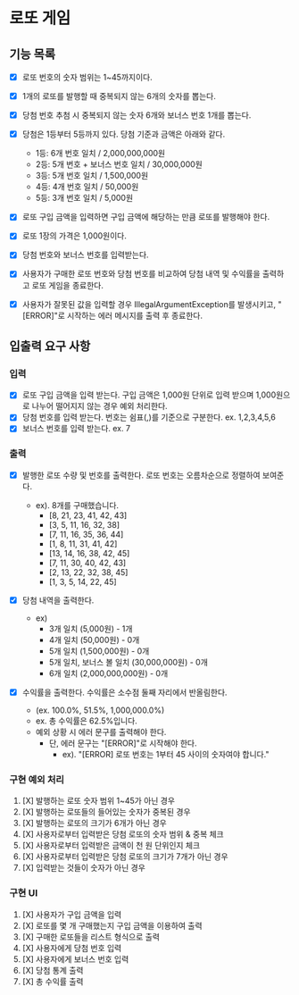 # 로또 게임
## 기능 목록
- [X] 로또 번호의 숫자 범위는 1~45까지이다.
- [X] 1개의 로또를 발행할 때 중복되지 않는 6개의 숫자를 뽑는다.
- [X] 당첨 번호 추첨 시 중복되지 않는 숫자 6개와 보너스 번호 1개를 뽑는다.
- [X] 당첨은 1등부터 5등까지 있다. 당첨 기준과 금액은 아래와 같다.
   - 1등: 6개 번호 일치 / 2,000,000,000원
   - 2등: 5개 번호 + 보너스 번호 일치 / 30,000,000원
   - 3등: 5개 번호 일치 / 1,500,000원
   - 4등: 4개 번호 일치 / 50,000원
   - 5등: 3개 번호 일치 / 5,000원

- [X] 로또 구입 금액을 입력하면 구입 금액에 해당하는 만큼 로또를 발행해야 한다.
- [X] 로또 1장의 가격은 1,000원이다.
- [X] 당첨 번호와 보너스 번호를 입력받는다.
- [X] 사용자가 구매한 로또 번호와 당첨 번호를 비교하여 당첨 내역 및 수익률을 출력하고 로또 게임을 종료한다.
- [X] 사용자가 잘못된 값을 입력할 경우 IllegalArgumentException를 발생시키고, "[ERROR]"로 시작하는 에러 메시지를 출력 후 종료한다.

## 입출력 요구 사항
### 입력
* [X] 로또 구입 금액을 입력 받는다. 구입 금액은 1,000원 단위로 입력 받으며 1,000원으로 나누어 떨어지지 않는 경우 예외 처리한다.
* [X] 당첨 번호를 입력 받는다. 번호는 쉼표(,)를 기준으로 구분한다. ex. 1,2,3,4,5,6
* [X] 보너스 번호를 입력 받는다. ex. 7

### 출력
* [X] 발행한 로또 수량 및 번호를 출력한다. 로또 번호는 오름차순으로 정렬하여 보여준다.
  * ex). 8개를 구매했습니다.
    * [8, 21, 23, 41, 42, 43]
    * [3, 5, 11, 16, 32, 38]
    * [7, 11, 16, 35, 36, 44]
    * [1, 8, 11, 31, 41, 42]
    * [13, 14, 16, 38, 42, 45]
    * [7, 11, 30, 40, 42, 43]
    * [2, 13, 22, 32, 38, 45]
    * [1, 3, 5, 14, 22, 45]

* [X] 당첨 내역을 출력한다.
  * ex)
    * 3개 일치 (5,000원) - 1개
    * 4개 일치 (50,000원) - 0개
    * 5개 일치 (1,500,000원) - 0개
    * 5개 일치, 보너스 볼 일치 (30,000,000원) - 0개
    * 6개 일치 (2,000,000,000원) - 0개
* [X] 수익률을 출력한다. 수익률은 소수점 둘째 자리에서 반올림한다. 
  * (ex. 100.0%, 51.5%, 1,000,000.0%)
  * ex. 총 수익률은 62.5%입니다.
  * 예외 상황 시 에러 문구를 출력해야 한다. 
    * 단, 에러 문구는 "[ERROR]"로 시작해야 한다.
      * ex). "[ERROR] 로또 번호는 1부터 45 사이의 숫자여야 합니다."

### 구현 예외 처리
1. [X] 발행하는 로또 숫자 범위 1~45가 아닌 경우
2. [X] 발행하는 로또들의 들어있는 숫자가 중복된 경우
3. [X] 발행하는 로또의 크기가 6개가 아닌 경우 
4. [X] 사용자로부터 입력받은 당첨 로또의 숫자 범위 & 중복 체크
5. [X] 사용자로부터 입력받은 금액이 천 원 단위인지 체크
6. [X] 사용자로부터 입력받은 당첨 로또의 크기가 7개가 아닌 경우
7. [X] 입력받는 것들이 숫자가 아닌 경우 

### 구현 UI
1. [X] 사용자가 구입 금액을 입력
2. [X] 로또를 몇 개 구매했는지 구입 금액을 이용하여 출력
3. [X] 구매한 로또들을 리스트 형식으로 출력
4. [X] 사용자에게 당첨 번호 입력
5. [X] 사용자에게 보너스 번호 입력
6. [X] 당첨 통계 출력
7. [X] 총 수익률 출력